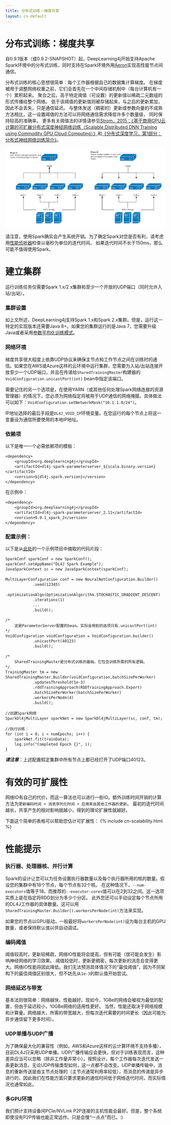 ```yaml
---
title: 分布式训练－梯度共享
layout: cn-default
---
```


# 分布式训练：梯度共享

自0.9.1版本（或0.9.2-SNAPSHOT）起，DeepLearning4j开始支持Apache Spark环境中的分布式训练，同时支持在Spark环境外用[Aeron](https://github.com/real-logic/Aeron)实现高性能节点间通信。

分布式训练的核心思想很简单：每个工作器根据自己的数据集计算梯度。 
在梯度被用于调整网络权重之前，它们会首先在一个中间存储机制中（每台计算机有一个）累积起来。 
聚合之后，高于特定阈值（可设置）的更新值以稀疏二元数组的形式传播给整个网络。 
低于该阈值的更新值则被存储起来，与之后的更新累加，因此不会丢失，只是通信延迟。 
与整体发送（稠密的）更新或参数向量的不成熟方法相比，这一设置阈值的方法可以将网络通信需求降低许多个数量级， 
同时保持较高的准确率。 
更多有关阈值法的详情请参见[Strom，2015：《基于商用GPU云计算的可扩展分布式深度神经网络训练（Scalable Distributed DNN Training using Commodity GPU Cloud Computing）》](http://nikkostrom.com/publications/interspeech2015/strom_interspeech2015.pdf)和[《分布式深度学习，第1部分：分布式神经网络训练简介》](http://engineering.skymind.io/distributed-deep-learning-part-1-an-introduction-to-distributed-training-of-neural-networks)。
 
![集群内部的两个阶段](./img/distributed.png)

请注意，使用Spark确实会产生系统开销。为了确定Spark对您是否有利，请考虑用[性能侦听器](https://github.com/eclipse/deeplearning4j/blob/master/deeplearning4j/deeplearning4j-nn/src/main/java/org/deeplearning4j/optimize/listeners/PerformanceListener.java)检查以毫秒为单位的迭代时间。
如果迭代时间不长于150ms，那么可能不值得使用Spark。


# 建立集群
运行训练任务仅需要Spark 1.x/2.x集群和至少一个开放的UDP端口（同时允许入站/出站）。

### 集群设置
如上文所述，DeepLearning4j支持Spark 1.x和Spark 2.x集群。但是，运行这一特定的实现版本还需要Java 8+。如果您的集群运行的是Java 7，您需要升级Java或者采用[参数平均化训练模式](https://deeplearning4j.org/spark)。

### 网络环境
梯度共享很大程度上依靠UDP协议来确保主节点和工作节点之间在训练时的通信。如果您在AWS或Azure这样的云环境中运行集群，您需要为入站/出站连接开放至少一个UDP端口，并且在传递给`SharedTrainingMaster`构建器的`VoidConfiguration.unicastPort(int)` bean中指定该端口。 

需要记住的另一个选项是，在使用YARN（或其他任何处理Spark网络连接的资源管理器）的情况下，您必须为网络指定将被用于UDP通信的网络掩膜。具体做法可以如下：`VoidConfiguration.setNetworkMask("10.1.1.0/24")`。

IP地址选择的最后手段是`DL4J_VOID_IP`环境变量。在您运行的每个节点上将这一变量设为通信所要使用的本地IP地址。

### 依赖项

以下是唯一一个必需依赖项的模板：

```
<dependency>
    <groupId>org.deeplearning4j</groupId>
    <artifactId>dl4j-spark-parameterserver_${scala.binary.version}</artifactId>
    <version>${dl4j.spark.version}</version>
</dependency>
```

在示例中：  

```
<dependency>
    <groupId>org.deeplearning4j</groupId>
    <artifactId>dl4j-spark-parameterserver_2.11</artifactId>
    <version>0.9.1_spark_2</version>
</dependency>
```

### 配置示例：

以下是从[此处](https://github.com/eclipse/deeplearning4j-examples/blob/master/dl4j-spark-examples/dl4j-spark/src/main/java/org/deeplearning4j/mlp/MnistMLPDistributedExample.java)的一个示例项目中摘取的代码片段：  

```
SparkConf sparkConf = new SparkConf();
sparkConf.setAppName("DL4J Spark Example");
JavaSparkContext sc = new JavaSparkContext(sparkConf);

MultiLayerConfiguration conf = new NeuralNetConfiguration.Builder()
            .seed(12345)
            .optimizationAlgo(OptimizationAlgorithm.STOCHASTIC_GRADIENT_DESCENT)
            .iterations(1)
            ...
            .build();

/*
    这是ParameterServer配置的bean。实际会用到的选项只有.unicastPort(int) 
*/
VoidConfiguration voidConfiguration = VoidConfiguration.builder()
            .unicastPort(40123)
            .build();

/*
    SharedTrainingMaster是分布式训练的基础。它包含训练所需的所有逻辑。 
*/
TrainingMaster tm = new SharedTrainingMaster.Builder(voidConfiguration,batchSizePerWorker)
            .updatesThreshold(1e-3)
            .rddTrainingApproach(RDDTrainingApproach.Export)
            .batchSizePerWorker(batchSizePerWorker)
            .workersPerNode(4)
            .build();

//创建Spark网络
SparkDl4jMultiLayer sparkNet = new SparkDl4jMultiLayer(sc, conf, tm);

//执行训练：
for (int i = 0; i < numEpochs; i++) {
    sparkNet.fit(trainData);
    log.info("Completed Epoch {}", i);
}
```
**_请注意_**：上述配置假定集群中所有节点上都已经打开了UDP端口40123。


# 有效的可扩展性
网络IO有自己的代价，而这一算法也可以进行一些IO。额外训练时间开销的计算方法为`更新编码时间 + 消息序列化时间 + 应用来自其他工作器的更新`。
最初的迭代时间越长，共享产生的相对影响就越小，得到的理论扩展性就越好。

下面这个简单的表格可以帮助您估计可扩展性：
{% include cn-scalability.html %}



# 性能提示

### 执行器、处理器核、并行计算
Spark的设计让您可以为任务设置执行器数量以及每个执行器所用的核的数量。假设您的集群中有18个节点，每个节点有32个核。
在这种情况下，`--num-executors`值等于18，而推荐的`--executor-cores`值可以在2到32之间。这一选项实质上是在指定将RDD划分为多少个分区。
此外您还可以手动设定每个节点所用的DL4J工作器的具体数量。这可以用`SharedTrainingMaster.Builder().workersPerNode(int)`方法来实现。 
  
如果您的节点以GPU驱动，一般最好将`workersPerNode(int)`设为每台主机的GPU数量，或者保持默认值以供自动调试。

### 编码阈值
阈值较高时，更新较稀疏，网络IO性能将会提高，但有可能（很可能会发生）影响神经网络的学习效果。
阈值较低时，更新更稠密，每次更新的消息会变得更大。网络IO性能将因此降低。我们无法预测具体情况下的“最佳阈值”，因为不同架构下的最佳阈值区别很大，但不妨先从`1e-3`的默认值开始尝试。

### 网络延迟与带宽
基本法则很简单：网络越快，性能越好。现如今，1GBe的网络会被视为最低的配置，但由于延迟较小，10GBe网络的适用性更好。
当然，性能还取决于网络规模和计算量。网络越大，所需的带宽越大，但每次迭代需要的时间更长（因此可能为异步通信留下更多时间）。

### UDP单播与UDP广播
为了确保最大化的兼容性（例如，AWS和Azure这样的云计算环境不支持多播），目前DL4J只采用UDP单播。UDP广播传输应会更快，但对于训练表现而言，这种差异应当可以忽略（除非工作量非常小）。按照设计，每个工作器每次迭代发送一条更新消息，无论UDP传输类型如何，这一点都不会改变。UDP单播传输中，消息的重新传送是由主节点处理的（主节点通常利用率较低），而消息的传递是异步进行的，因此我们在性能方面只要求更新的通信时间低于网络迭代时间，而实际情况也通常如此。

### 多GPU环境
我们预计支持设备间PCIe/NVLink P2P连接的主机性能会最好。但是，整个系统即使没有P2P传输也能正常运作。只是会慢“一点点”而已。:)
